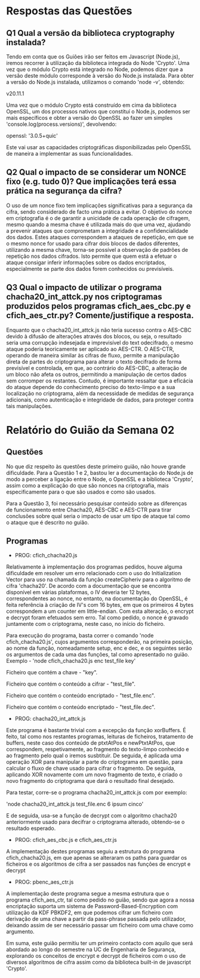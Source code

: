 # Respostas das Questões

## Q1 Qual a versão da biblioteca cryptography instalada?

Tendo em conta que os Guiões irão ser feitos em Javascript (Node.js), iremos recorrer à utilização da biblioteca integrada do Node 'Crypto'. Uma vez que o módulo Crypto está integrado no Node, podemos dizer que a versão deste módulo corresponde à versão do Node.js instalada. Para obter a versão do Node.js instalada, utilizamos o comando 'node -v', obtendo:

v20.11.1

Uma vez que o módulo Crypto está construído em cima da biblioteca OpenSSL, um dos processos nativos que constituí o Node.js, podemos ser mais específicos e obter a versão do OpenSSL ao fazer um simples 'console.log(process.versions)', devolvendo:

openssl: '3.0.5+quic'

Este vai usar as capacidades criptográficas disponibilizadas pelo OpenSSL de maneira a implementar as suas funcionalidades.

## Q2 Qual o impacto de se considerar um NONCE fixo (e.g. tudo 0)? Que implicações terá essa prática na segurança da cifra?

O uso de um nonce fixo tem implicações significativas para a segurança da cifra, sendo considerado de facto uma prática a evitar. O objetivo do nonce em criptografia é o de garantir a unicidade de cada operação de cifragem, mesmo quando a mesma chave é utilizada mais do que uma vez, ajudando a prevenir ataques que comprometam a integridade e a confidencialidade dos dados. Estes ataques correspondem a ataques de repetição, em que se o mesmo nonce for usado para cifrar dois blocos de dados diferentes, utilizando a mesma chave, torna-se possível a observação de padrões de repetição nos dados cifrados. Isto permite que quem está a efetuar o ataque consigar inferir informações sobre os dados encriptados, especialmente se parte dos dados forem conhecidos ou previsíveis.

## Q3 Qual o impacto de utilizar o programa chacha20_int_attck.py nos criptogramas produzidos pelos programas cfich_aes_cbc.py e cfich_aes_ctr.py? Comente/justifique a resposta.

Enquanto que o chacha20_int_attck.js não teria sucesso contra o AES-CBC devido à difusão de alterações através dos blocos, ou seja, o resultado seria uma corrupção indesejada e imprevisível do text odecifrado, o mesmo ataque poderia teoricamente ser aplicado ao AES-CTR. O AES-CTR, operando de maneira similar às cifras de fluxo, permite a manipulação direta de partes do criptograma para alterar o texto decifrado de forma previsível e controlada, em que, ao contrário do AES-CBC, a alteração de um bloco não afeta os outros, permitindo a manipulação de certos dados sem corromper os restantes. Contudo, é importante ressaltar que a eficácia do ataque depende do conhecimento preciso do texto-limpo e a sua localização no criptograma, além da necessidade de medidas de segurança adicionais, como autenticação e integridade de dados, para proteger contra tais manipulações.

# Relatório do Guião da Semana 02

## Questões

No que diz respeito às questões deste primeiro guião, não houve grande dificuldade. Para a Questão 1 e 2, bastou ler a documentação do Node.js de modo a perceber a ligação entre o Node, o OpenSSL e a biblioteca 'Crypto', assim como a explicação do que são nonces na criptografia, mais especificamente para o que são usados e como são usados.

Para a Questão 3, foi necessário pesquisar conteúdo sobre as diferenças de funcionamento entre Chacha20, AES-CBC e AES-CTR para tirar conclusões sobre qual seria o impacto de usar um tipo de ataque tal como o ataque que é descrito no guião.

## Programas

- PROG: cfich_chacha20.js

Relativamente à implementação dos programas pedidos, houve alguma dificuldade em resolver um erro relacionado com o uso do Initialization Vector para uso na chamada da função createCipheriv para o algoritmo de cifra 'chacha20'. De acordo com a documentação que se encontra disponível em várias plataformas, o IV deveria ter 12 bytes, correspondentes ao nonce, no entanto, na documentação do OpenSSL, é feita referência à criação de IV's com 16 bytes, em que os primeiros 4 bytes correspondem a um counter em little-endian. Com esta alteração, o encrypt e decrypt foram efetuados sem erro. Tal como pedido, o nonce é gravado juntamente com o criptograma, neste caso, no início do ficheiro.

Para execução do programa, basta correr o comando 'node cfich_chacha20.js', cujos argumentos corresponderão, na primeira posição, ao nome da função, nomeadamente setup, enc e dec, e os seguintes serão os argumentos de cada uma das funções, tal como apresentado no guião. Exemplo - 'node cfich_chacha20.js enc test_file key'

Ficheiro que contém a chave - "key".

Ficheiro que contém o conteúdo a cifrar - "test_file".

Ficheiro que contém o conteúdo encriptado - "test_file.enc".

Ficheiro que contém o conteúdo encriptado - "test_file.dec".

- PROG: chacha20_int_attck.js

Este programa é bastante trivial com a excepção da função xorBuffers. É feito, tal como nos restantes programas, leituras de ficheiros, tratamento de buffers, neste caso dos conteúdo de ptxtAtPos e newPtxtAtPos, que correspondem, respetivamente, ao fragmento do texto-limpo conhecido e ao fragmento pelo qual o iremos susbtituir. De seguida, é aplicada uma operação XOR para manipular a parte do criptograma em questão, para calcular o fluxo de chave usado para cifrar o fragmento. De seguida, aplicando XOR novamente com um novo fragmento de texto, é criado o novo fragmento do criptograma que dará o resultado final desejado.

Para testar, corre-se o programa chacha20_int_attck.js com por exemplo:

'node chacha20_int_attck.js test_file.enc 6 ipsum cinco'

E de seguida, usa-se a função de decrypt com o algoritmo chacha20 anteriormente usado para decifrar o criptograma alterado, obtendo-se o resultado esperado.

- PROG: cfich_aes_cbc.js e cfich_aes_ctr.js

A implementação destes programas seguiu a estrutura do programa cfich_chacha20.js, em que apenas se alteraram os paths para guardar os ficheiros e os algoritmos de cifra a ser passados nas funções de encrypt e decrypt

- PROG: pbenc_aes_ctr.js

A implementação deste programa segue a mesma estrutura que o programa cfich_aes_ctr, tal como pedido no guião, sendo que agora a nossa encriptação suporta um sistema de Password-Based-Encryption com utilização da KDF PBKDF2, em que podemos cifrar um ficheiro com derivação de uma chave a partir da pass-phrase passada pelo utilizador, deixando assim de ser necessário passar um ficheiro com uma chave como argumento.

Em suma, este guião permitiu ter um primeiro contacto com aquilo que será abordado ao longo do semestre na UC de Engenharia de Segurança, explorando os conceitos de encrypt e decrypt de ficheiros com o uso de diversos algoritmos de cifra assim como da biblioteca built-in de javascript 'Crypto'.
